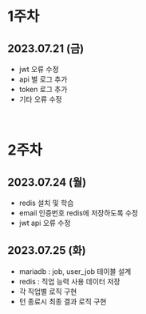 
# 1주차
## 2023.07.21 (금)
- jwt 오류 수정
- api 별 로그 추가
- token 로그 추가
- 기타 오류 수정

<br>

# 2주차
## 2023.07.24 (월)
- redis 설치 및 학습
- email 인증번호 redis에 저장하도록 수정
- jwt api 오류 수정


## 2023.07.25 (화)
- mariadb : job, user_job 테이블 설계
- redis : 직업 능력 사용 데이터 저장
- 각 직업별 로직 구현
- 턴 종료시 최종 결과 로직 구현
